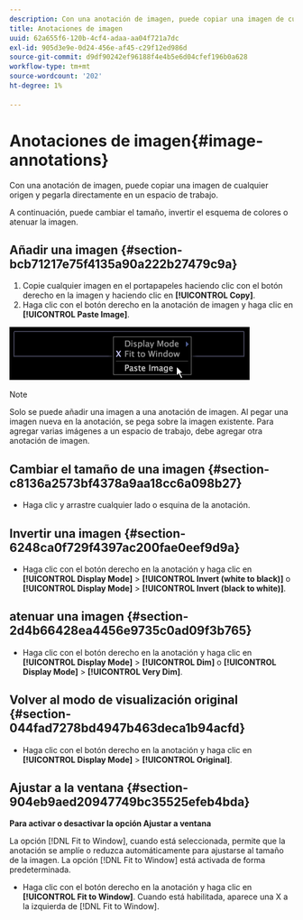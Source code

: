 ```yaml
---
description: Con una anotación de imagen, puede copiar una imagen de cualquier origen y pegarla directamente en un espacio de trabajo.
title: Anotaciones de imagen
uuid: 62a655f6-120b-4cf4-adaa-aa04f721a7dc
exl-id: 905d3e9e-0d24-456e-af45-c29f12ed986d
source-git-commit: d9df90242ef96188f4e4b5e6d04cfef196b0a628
workflow-type: tm+mt
source-wordcount: '202'
ht-degree: 1%

---
```


# Anotaciones de imagen{#image-annotations}

Con una anotación de imagen, puede copiar una imagen de cualquier origen y pegarla directamente en un espacio de trabajo.

A continuación, puede cambiar el tamaño, invertir el esquema de colores o atenuar la imagen.

## Añadir una imagen {#section-bcb71217e75f4135a90a222b27479c9a}

1. Copie cualquier imagen en el portapapeles haciendo clic con el botón derecho en la imagen y haciendo clic en **[!UICONTROL Copy]**.
1. Haga clic con el botón derecho en la anotación de imagen y haga clic en **[!UICONTROL Paste Image]**.

![](assets/mnu_Image_Paste.png)

>[!NOTE]
>
>Solo se puede añadir una imagen a una anotación de imagen. Al pegar una imagen nueva en la anotación, se pega sobre la imagen existente. Para agregar varias imágenes a un espacio de trabajo, debe agregar otra anotación de imagen.

## Cambiar el tamaño de una imagen {#section-c8136a2573bf4378a9aa18cc6a098b27}

* Haga clic y arrastre cualquier lado o esquina de la anotación.

## Invertir una imagen {#section-6248ca0f729f4397ac200fae0eef9d9a}

* Haga clic con el botón derecho en la anotación y haga clic en **[!UICONTROL Display Mode]** > **[!UICONTROL Invert (white to black)]** o **[!UICONTROL Display Mode]** > **[!UICONTROL Invert (black to white)]**.

## atenuar una imagen {#section-2d4b66428ea4456e9735c0ad09f3b765}

* Haga clic con el botón derecho en la anotación y haga clic en **[!UICONTROL Display Mode]** > **[!UICONTROL Dim]** o **[!UICONTROL Display Mode]** > **[!UICONTROL Very Dim]**.

## Volver al modo de visualización original {#section-044fad7278bd4947b463deca1b94acfd}

* Haga clic con el botón derecho en la anotación y haga clic en **[!UICONTROL Display Mode]** > **[!UICONTROL Original]**.

## Ajustar a la ventana {#section-904eb9aed20947749bc35525efeb4bda}

**Para activar o desactivar la opción Ajustar a ventana**

La opción [!DNL Fit to Window], cuando está seleccionada, permite que la anotación se amplíe o reduzca automáticamente para ajustarse al tamaño de la imagen. La opción [!DNL Fit to Window] está activada de forma predeterminada.

* Haga clic con el botón derecho en la anotación y haga clic en **[!UICONTROL Fit to Window]**. Cuando está habilitada, aparece una X a la izquierda de [!DNL Fit to Window].
